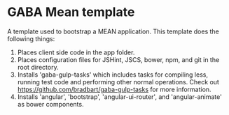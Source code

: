 # GABA Mean template

A template used to bootstrap a MEAN application. This template does the following things: 

1. Places client side code in the app folder. 
2. Places configuration files for JSHint, JSCS, bower, npm, and git in the root directory. 
3. Installs 'gaba-gulp-tasks' which includes tasks for compiling less, running test code and performing other normal operations. Check out https://github.com/bradbart/gaba-gulp-tasks for more information. 
4. Installs 'angular', 'bootstrap', 'angular-ui-router', and 'angular-animate' as bower components. 